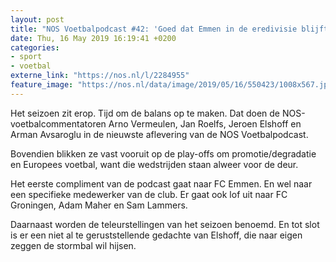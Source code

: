```yaml
---
layout: post
title: "NOS Voetbalpodcast #42: 'Goed dat Emmen in de eredivisie blijft'"
date: Thu, 16 May 2019 16:19:41 +0200
categories: 
- sport 
- voetbal 
externe_link: "https://nos.nl/l/2284955"
feature_image: "https://nos.nl/data/image/2019/05/16/550423/1008x567.jpg"
---
```


<p>Het seizoen zit erop. Tijd om de balans op te maken. Dat doen de NOS-voetbalcommentatoren Arno Vermeulen, Jan Roelfs, Jeroen Elshoff en Arman Avsaroglu in de nieuwste aflevering van de NOS Voetbalpodcast.</p>
<p>Bovendien blikken ze vast vooruit op de play-offs om promotie/degradatie en Europees voetbal, want die wedstrijden staan alweer voor de deur.</p>
<p>Het eerste compliment van de podcast gaat naar FC Emmen. En wel naar een specifieke medewerker van de club. Er gaat ook lof uit naar FC Groningen, Adam Maher en Sam Lammers.</p>
<p>Daarnaast worden de teleurstellingen van het seizoen benoemd. En tot slot is er een niet al te geruststellende gedachte van Elshoff, die naar eigen zeggen de stormbal wil hijsen.</p>
